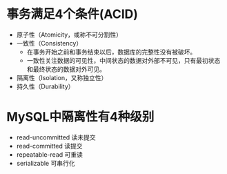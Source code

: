 
# 事务满足4个条件(ACID)
- 原子性（Atomicity，或称不可分割性）
- 一致性（Consistency）
    - 在事务开始之前和事务结束以后，数据库的完整性没有被破坏。
    - 一致性关注数据的可见性，中间状态的数据对外部不可见，只有最初状态和最终状态的数据对外可见。
- 隔离性（Isolation，又称独立性）
- 持久性（Durability）

# MySQL中隔离性有4种级别
- read-uncommitted 读未提交
- read-committed 读提交
- repeatable-read 可重读
- serializable 可串行化